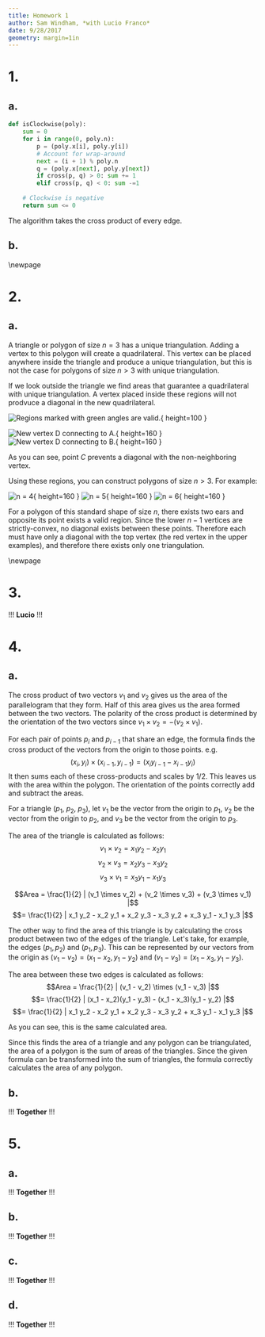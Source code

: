```yaml
---
title: Homework 1
author: Sam Windham, *with Lucio Franco*
date: 9/28/2017
geometry: margin=1in
---
```


# 1.
## a.

```Python
def isClockwise(poly):
    sum = 0
    for i in range(0, poly.n):
        p = (poly.x[i], poly.y[i])
		# Account for wrap-around
        next = (i + 1) % poly.n 
        q = (poly.x[next], poly.y[next])
        if cross(p, q) > 0: sum += 1
        elif cross(p, q) < 0: sum -=1
    
	# Clockwise is negative
    return sum <= 0
```	
The algorithm takes the cross product of every edge.

## b.


\newpage

# 2.
## a.

A triangle or polygon of size $n = 3$ has a unique triangulation. Adding a vertex to this polygon will create a quadrilateral. This vertex can be placed anywhere inside the triangle and produce a unique triangulation, but this is not the case for polygons of size $n > 3$ with unique triangulation. 

If we look outside the triangle we find areas that guarantee a quadrilateral with unique triangulation. A vertex placed inside these regions will not prodvuce a diagonal in the new quadrilateral.

![Regions marked with green angles are valid.](img/img1.png){ height=100 }

![New vertex D connecting to A.](img/img2.png){ height=160 }
![New vertex D connecting to B.](img/img3.png){ height=160 }

As you can see, point $C$ prevents a diagonal with the non-neighboring vertex.

Using these regions, you can construct polygons of size $n > 3$. For example:

![n = 4](img/img4.png){ height=160 }
![n = 5](img/img5.png){ height=160 }
![n = 6](img/img6.png){ height=160 }

For a polygon of this standard shape of size $n$, there exists two ears and opposite its point exists a valid region. Since the lower $n-1$ vertices are strictly-convex, no diagonal exists between these points. Therefore each must have only a diagonal with the top vertex (the red vertex in the upper examples), and therefore there exists only one triangulation.

\newpage

# 3.
!!!
**Lucio**
!!!


# 4.
## a.
The cross product of two vectors $v_1$ and $v_2$ gives us the area of the parallelogram that they form. Half of this area gives us the area formed between the two vectors. 
The polarity of the cross product is determined by the orientation of the two vectors since 
$v_1 \times v_2 = -(v_2 \times v_1)$.

For each pair of points $p_i$ and $p_{i-1}$ that share an edge, the formula finds the cross product of the vectors from the origin to those points. e.g.
$$(x_i,y_i) \times (x_{i-1},y_{i-1}) = (x_i y_{i-1} - x_{i-1} y_i)$$
It then sums each of these cross-products and scales by $1/2$.
This leaves us with the area within the polygon. The orientation of the points correctly add and subtract the areas.

For a triangle ($p_1$, $p_2$, $p_3$), let $v_1$ be the vector from the origin to $p_1$, $v_2$ be the vector from the origin to $p_2$, and $v_3$ be the vector from the origin to $p_3$.

The area of the triangle is calculated as follows:
$$v_1 \times v_2 = x_1 y_2 - x_2 y_1$$
$$v_2 \times v_3 = x_2 y_3 - x_3 y_2$$
$$v_3 \times v_1 = x_3 y_1 - x_1 y_3$$

$$Area = \frac{1}{2} | (v_1 \times v_2) + (v_2 \times v_3) + (v_3 \times v_1) |$$
$$= \frac{1}{2} | x_1 y_2 - x_2 y_1 + x_2 y_3 - x_3 y_2 + x_3 y_1 - x_1 y_3 |$$

The other way to find the area of this triangle is by calculating the cross product between two of the edges of the triangle. Let's take, for example, the edges $(p_1,p_2)$ and $(p_1,p_3)$. This can be represented by our vectors from the origin as 
$(v_1 - v_2) = (x_1 - x_2, y_1 - y_2)$ and $(v_1 - v_3) = (x_1 - x_3, y_1 - y_3)$.

The area between these two edges is calculated as follows:
$$Area = \frac{1}{2} | (v_1 - v_2) \times (v_1 - v_3) |$$
$$= \frac{1}{2} | (x_1 - x_2)(y_1 - y_3) - (x_1 - x_3)(y_1 - y_2) |$$
$$= \frac{1}{2} | x_1 y_2 - x_2 y_1 + x_2 y_3 - x_3 y_2 + x_3 y_1 - x_1 y_3 |$$

As you can see, this is the same calculated area.

Since this finds the area of a triangle and any polygon can be triangulated, the area of a polygon is the sum of areas of the triangles. Since the given formula can be transformed into the sum of triangles, the formula correctly calculates the area of any polygon.


## b.
!!!
**Together**
!!!

# 5.
## a.
!!!
**Together**
!!!

## b.
!!!
**Together**
!!!

## c.
!!!
**Together**
!!!

## d.
!!!
**Together**
!!!

